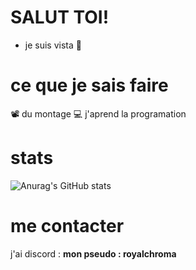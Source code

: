 # SALUT TOI!

+ je suis vista
💙
# ce que je sais faire
📽 du montage
💻 j'aprend la programation

# stats
![Anurag's GitHub stats](https://github-readme-stats.vercel.app/api?username=royalchroma&show_icons=true&theme=merko)

# me contacter
j'ai discord : **mon pseudo : royalchroma**
